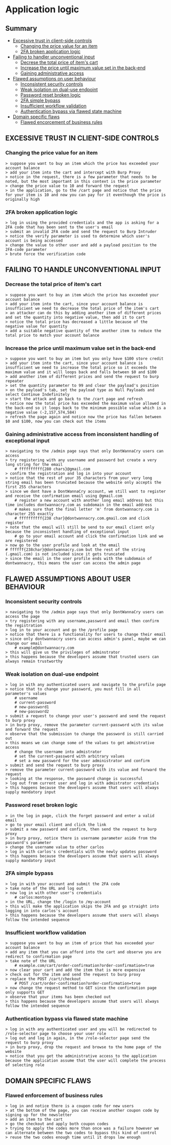 # Application logic

## Summary
* [Excessive trust in client-side controls](#excessive-trust-in-client-side-controls)
    * [Changing the price value for an item](#changing-the-price-value-for-an-item)
    * [2FA broken application logic](#2fa-broken-application-logic)
* [Failing to handler unconventional input](#failing-to-handle-unconventional-input)
    * [Decrese the total price of item's cart](#decrease-the-total-price-of-items-cart)
    * [Increase the price until maximum value set in the back-end](#increase-the-price-until-maximum-value-set-in-the-back-end)
    * [Gaining administrative access](#gaining-administrative-access-from-inconsistent-handling-of-exceptional-input)
* [Flawed assumptions on user behaviour](#flawed-assumptions-about-user-behaviour)
    * [Inconsistent security controls](#inconsistent-security-controls)
    * [Weak isolation on dual-use endpoint](#weak-isolation-on-dual-use-endpoint)
    * [Password reset broken logic](#password-reset-broken-logic)
    * [2FA simple bypass](#2fa-simple-bypass)
    * [Insufficient workflow validation](#insufficient-workflow-validation)
    * [Authentication bypass via flawed state machine](#authentication-bypass-via-flawed-state-machine)
* [Domain specific flaws](#domain-specific-flaws)
    * [Flawed encorcement of business rules](#flawed-enforcement-of-business-rules)

## EXCESSIVE TRUST IN CLIENT-SIDE CONTROLS
### Changing the price value for an item
```
> suppose you want to buy an item which the price has exceeded your account balance
> add your item into the cart and intercept with Burp Proxy
> notice in the request, there is a few parameter that needs to be noted, but the most important in this context is the price parameter
> change the price value to 10 and forward the request
> in the application, go to the /cart page and notice that the price for your item is 10 and now you can pay for it eventhough the price is originally high
```
### 2FA broken application logic
```
> log in using the provided credentials and the app is asking for a 2FA code that has been sent to the user's email
> submit an invalid 2FA code and send the request to Burp Intruder
> notice the verify parameter is used to determine which user's account is being accessed
> change the value to other user and add a payload position to the 2FA-code parameter
> brute force the verification code
```

## FAILING TO HANDLE UNCONVENTIONAL INPUT
### Decrease the total price of item's cart
```
> suppose you want to buy an item which the price has exceeded your account balance
> add your item into the cart, since your account balance is insufficient we need to decrease the total price of the item's cart
> an attacker can do this by adding another item of different prices and set the quantity into negative value, then add it to cart
> notice the total price has decreased a little because of the negative value for quantity
> add a suitable negative quantity of the another item to reduce the total price to match your account balance
```
### Increase the price until maximum value set in the back-end
```
> suppose you want to buy an item but you only have $100 store credit
> add your item into the cart, since your account balance is insufficient we need to increase the total price so it exceeds the maximum value and it will loops back and falls between $0 and $100
> add another item of different prices and send the request to burp repeater
> set the quantity parameter to 99 and clear the payload's position
> on the payload's tab, set the payload type as Null Payloads and select Continue Indefinitely
> start the attack and go back to the /cart page and refresh
> notice now the total price has exceeded the maximum value allowed in the back-end so it loops back to the minimum possible value which is a negative value (-2,157,574,584)
> refresh the page again and notice now the price has fallen between $0 and $100, now you can check out the items 
```
### Gaining administrative access from inconsistent handling of exceptional input
```
> navigating to the /admin page says that only DontWannaCry users can access
> try registering with any username and password but create a very long string for the email
    # ffffffffff{280 chars}@gmail.com
> confirm the registration and log in into your account
> notice that the rest of your 35 characters from your very long string email has been truncated because the website only accepts the first 255 characters
> since we dont have a DontWannaCry account, we still want to register and receive the confirmation email using @gmail.com
    # register a new account with another long email address but this time includes dontwannacry.com as subdomain in the email address
    # makes sure that the final letter 'm' from dontwannacry.com is character 255 exactly
    # ffffffffff{238 char}@dontwannacry.com.gmail.com and click register
> note that the email will still be send to our email client only because the inconsistent handling of exceptional input
    # go to your email account and click the confirmation link and we are registered
> now go to the user profile and look at the email
# ffffff{238char}@dontwannacry.com but the rest of the string (.gmail.com) is not included since it gets truncated
> since the email in the user profile ends with the subdomain of dontwannacry, this means the user can access the admin page
```

## FLAWED ASSUMPTIONS ABOUT USER BEHAVIOUR
### Inconsistent security controls
```
> navigating to the /admin page says that only DontWannaCry users can access the page
> try registering with any username,password and email then confirm the registration
> log in to your account and go the /profile page
> notice that there is a functionality for users to change their email
> since only dontwannacry users can access admin's panel, maybe we can change our email
    # example@dontwannacry.com
> this will give us the privileges of adminstrator
> this happens because the developers assume that trusted users can always remain trustworthy
```
### Weak isolation on dual-use endpoint
```
> log in with any authenticated users and navigate to the profile page
> notice that to change your password, you must fill in all parameter's values
    # username
    # current-password
    # new-password1
    # new-password2
> submit a request to change your user's password and send the request to burp proxy
> in burp proxy, remove the parameter current-password with its value and forward the request
> observe that the submission to change the password is still carried out
> this means we can change some of the values to get admistrative access
    # change the username into admistrator
    # set the current-password with arbitrary values
    # set a new password for the user administrator and confirm
> submit and send the request to burp proxy
> remove the parameter current-password with its value and forward the request
> looking at the response, the password change is successful
> log out from current user and log in with admistrator credentials
> this happens because the developers assume that users will always supply mandatory input
```
### Password reset broken logic
```
> in the log in page, click the forget password and enter a valid email
> go to your email client and click the link
> submit a new password and confirm, then send the request to burp proxy
> in burp proxy, notice there is username parameter aside from the password's parameter
> change the username value to other carlos
> log in with carlos's credentials with the newly updates password
> this happens because the developers assume that users will always supply mandatory input
```
### 2FA simple bypass
```
> log in with your account and submit the 2FA code
> take note of the URL and log out
> now log in with other user's credentials
    # carlos:montoya
> in the URL, change the /login to /my-account
> this will make the application skips the 2FA and go straight into logging in into carlos's account
> this happens because the developers assume that users will always follow the intended sequence
```
### Insufficient workflow validation
```
> suppose you want to buy an item of price that has exceeded your account balance
> add any item that you can afford into the cart and observe you are redirect to confirmation page
> take note of the URL
    # example.com/cart/order-confirmation?order-confirmation=true
> now clear your cart and add the item that is more expensive
> check out for the item and send the request to burp proxy
> replace the POST /cart/checkout
    # POST /cart/order-confirmation?order-confirmation=true
> now change the request method to GET since the confirmation page only supports GET
> observe that your items has been checked out
> this happens because the developers assume that users will always follow the intended sequence
```
### Authentication bypass via flawed state machine
```
> log in with any authenticated user and you will be redirected to /role-selector page to choose your user role
> log out and log in again, in the /role-selector page send the request to burp proxy
> in burp proxy, drop the request and browse to the home page of the website
> notice that you get the administrative access to the application because the application assume that the user will complete the process of selecting role
```

## DOMAIN SPECIFIC FLAWS
### Flawed enforcement of business rules
```
> log in and notice there is a coupon code for new users
> at the bottom of the page, you can receive another coupon code by signing up for the newsletter
> add an item to the cart
> go the checkout and apply both coupon codes
> trying to apply the codes more than once was a failure however we can alternate between the two codes to bypass this kind of control
> reuse the two codes enough time until it drops low enough
```
